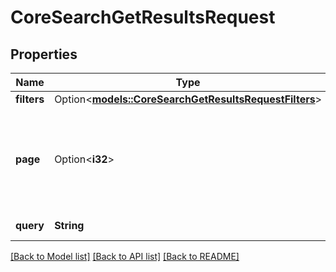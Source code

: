 # CoreSearchGetResultsRequest

## Properties

Name | Type | Description | Notes
------------ | ------------- | ------------- | -------------
**filters** | Option<[**models::CoreSearchGetResultsRequestFilters**](core_search_get_results_request_filters.md)> |  | [optional]
**page** | Option<**i32**> | results page number starting from 0, defaults to the first page | [optional][default to 0]
**query** | **String** | the search query | [default to null]

[[Back to Model list]](../README.md#documentation-for-models) [[Back to API list]](../README.md#documentation-for-api-endpoints) [[Back to README]](../README.md)


